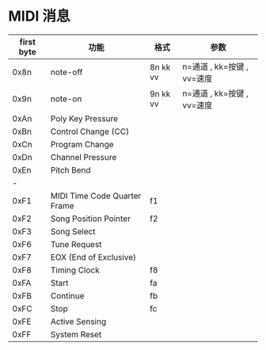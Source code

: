 # MIDI 消息



| first byte | 功能  | 格式 | 参数  |
|----|----|----|----|
| 0x8n  | note-off            | 8n kk vv |  n=通道 , kk=按键 , vv=速度   |
| 0x9n  | note-on             | 9n kk vv |  n=通道 , kk=按键 , vv=速度   |
| 0xAn  | Poly Key Pressure   |||
| 0xBn  | Control Change (CC) |||
| 0xCn  | Program Change      |||
| 0xDn  | Channel Pressure    |||
| 0xEn  | Pitch Bend          |||
| -  ||||
| 0xF1  | MIDI Time Code Quarter Frame | f1 ||
| 0xF2  | Song Position Pointer        | f2 ||
| 0xF3  | Song Select                  |||
| 0xF6  | Tune Request                 |||
| 0xF7  | EOX (End of Exclusive)       |||
| 0xF8  | Timing Clock                 | f8 ||
| 0xFA  | Start                        | fa ||
| 0xFB  | Continue                     | fb ||
| 0xFC  | Stop                         | fc ||
| 0xFE  | Active Sensing               |||
| 0xFF  | System Reset                 |||
